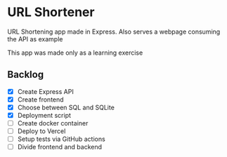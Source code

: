 # URL Shortener

URL Shortening app made in Express. Also serves a webpage consuming the API as example

This app was made only as a learning exercise

## Backlog

- [x] Create Express API
- [x] Create frontend
- [x] Choose between SQL and SQLite
- [x] Deployment script
- [ ] Create docker container
- [ ] Deploy to Vercel
- [ ] Setup tests via GitHub actions
- [ ] Divide frontend and backend
